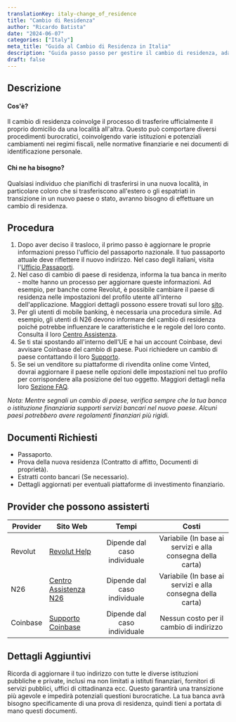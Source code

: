 ```yaml
---
translationKey: italy-change_of_residence
title: "Cambio di Residenza"
author: "Ricardo Batista"
date: "2024-06-07"
categories: ["Italy"]
meta_title: "Guida al Cambio di Residenza in Italia"
description: "Guida passo passo per gestire il cambio di residenza, adattarsi alle nuove normative finanziarie e aggiornare i propri dettagli con i fornitori di servizi."
draft: false
---
```


## Descrizione
#### Cos'è?
Il cambio di residenza coinvolge il processo di trasferire ufficialmente il proprio domicilio da una località all'altra. Questo può comportare diversi procedimenti burocratici, coinvolgendo varie istituzioni e potenziali cambiamenti nei regimi fiscali, nelle normative finanziarie e nei documenti di identificazione personale.
#### Chi ne ha bisogno?
Qualsiasi individuo che pianifichi di trasferirsi in una nuova località, in particolare coloro che si trasferiscono all'estero o gli espatriati in transizione in un nuovo paese o stato, avranno bisogno di effettuare un cambio di residenza.

## Procedura
1. Dopo aver deciso il trasloco, il primo passo è aggiornare le proprie informazioni presso l'ufficio del passaporto nazionale. Il tuo passaporto attuale deve riflettere il nuovo indirizzo. Nel caso degli italiani, visita l'[Ufficio Passaporti](https://poliziadistato.it/articolo/191/).
2. Nel caso di cambio di paese di residenza, informa la tua banca in merito - molte hanno un processo per aggiornare queste informazioni. Ad esempio, per banche come Revolut, è possibile cambiare il paese di residenza nelle impostazioni del profilo utente all'interno dell'applicazione. Maggiori dettagli possono essere trovati sul loro [sito](https://www.revolut.com/help).
3. Per gli utenti di mobile banking, è necessaria una procedura simile. Ad esempio, gli utenti di N26 devono informare del cambio di residenza poiché potrebbe influenzare le caratteristiche e le regole del loro conto. Consulta il loro [Centro Assistenza](https://support.n26.com/en-eu/account-and-personal-details/personal-information/update-my-personal-information).
4. Se ti stai spostando all'interno dell'UE e hai un account Coinbase, devi avvisare Coinbase del cambio di paese. Puoi richiedere un cambio di paese contattando il loro [Supporto](https://help.coinbase.com/).
5. Se sei un venditore su piattaforme di rivendita online come Vinted, dovrai aggiornare il paese nelle opzioni delle impostazioni nel tuo profilo per corrispondere alla posizione del tuo oggetto. Maggiori dettagli nella loro [Sezione FAQ](https://www.vinted.com/member/41333902-faq).

*Nota: Mentre segnali un cambio di paese, verifica sempre che la tua banca o istituzione finanziaria supporti servizi bancari nel nuovo paese. Alcuni paesi potrebbero avere regolamenti finanziari più rigidi.*

## Documenti Richiesti
- Passaporto.
- Prova della nuova residenza (Contratto di affitto, Documenti di proprietà).
- Estratti conto bancari (Se necessario).
- Dettagli aggiornati per eventuali piattaforme di investimento finanziario.

## Provider che possono assisterti

| Provider      |     Sito Web     |     Tempi    |       Costi      |
| --------------- | --------------- |  :-------------: | :-------------: |
| Revolut      |  [Revolut Help](https://www.revolut.com/help)       |      Dipende dal caso individuale      |        Variabile (In base ai servizi e alla consegna della carta)      |
| N26 | [Centro Assistenza N26](https://support.n26.com/en-eu/account-and-personal-details/personal-information/update-my-personal-information) | Dipende dal caso individuale | Variabile (In base ai servizi e alla consegna della carta) |
| Coinbase | [Supporto Coinbase](https://help.coinbase.com/) | Dipende dal caso individuale | Nessun costo per il cambio di indirizzo |

## Dettagli Aggiuntivi
Ricorda di aggiornare il tuo indirizzo con tutte le diverse istituzioni pubbliche e private, inclusi ma non limitati a istituti finanziari, fornitori di servizi pubblici, uffici di cittadinanza ecc. Questo garantirà una transizione più agevole e impedirà potenziali questioni burocratiche. La tua banca avrà bisogno specificamente di una prova di residenza, quindi tieni a portata di mano questi documenti.